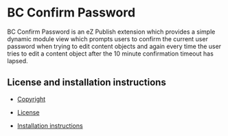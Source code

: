 BC Confirm Password
================================

BC Confirm Password is an eZ Publish extension which provides a simple dynamic module view which prompts users to confirm the current user password when trying to edit content objects and again every time the user tries to edit a content object after the 10 minute confirmation timeout has lapsed.

License and installation instructions
-------------------------------------

* [Copyright](doc/COPYRIGHT)

* [License](doc/LICENSE)

* [Installation instructions](doc/README)
